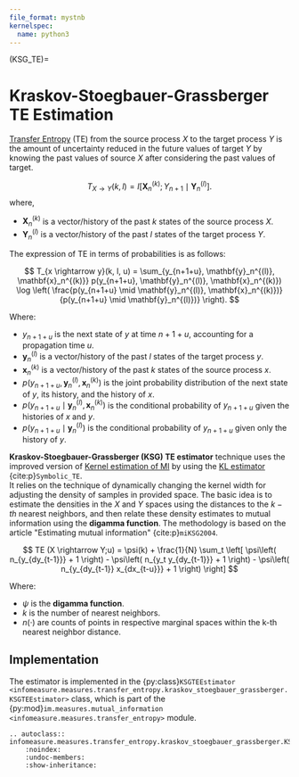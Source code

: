 ```yaml
---
file_format: mystnb
kernelspec:
  name: python3
---
```

(KSG_TE)=
# Kraskov-Stoegbauer-Grassberger TE Estimation
[Transfer Entropy](index.md#transfer_entropy_overview) (TE) from the source process $X$ to the target process $Y$ is the amount of uncertainty reduced in the future values of target $Y$ by knowing the past values of source $X$ after considering the past values of target.

$$T_{X \rightarrow Y}(k, l) = I \left[ \mathbf{X}_n^{(k)}; Y_{n+1} \mid \mathbf{Y}_n^{(l)} \right].$$
where,
- $\mathbf{X}_n^{(k)}$ is a vector/history of the past $k$ states of the source process $X$.
- $\mathbf{Y}_n^{(l)}$ is a vector/history of the past $l$ states of the target process $Y$.

The expression of TE in terms of probabilities is as follows:

$$
T_{x \rightarrow y}(k, l, u) = \sum_{y_{n+1+u}, \mathbf{y}_n^{(l)}, \mathbf{x}_n^{(k)}} 
p(y_{n+1+u}, \mathbf{y}_n^{(l)}, \mathbf{x}_n^{(k)}) 
\log \left( \frac{p(y_{n+1+u} \mid \mathbf{y}_n^{(l)}, \mathbf{x}_n^{(k)})}
{p(y_{n+1+u} \mid \mathbf{y}_n^{(l)})} \right).
$$

Where:
- $y_{n+1+u}$ is the next state of $y$ at time $n+1+u$, accounting for a propagation time $u$.
- $\mathbf{y}_n^{(l)}$ is a vector/history of the past $l$ states of the target process $y$.
- $\mathbf{x}_n^{(k)}$ is a vector/history of the past $k$ states of the source process $x$.
- $p(y_{n+1+u}, \mathbf{y}_n^{(l)}, \mathbf{x}_n^{(k)})$ is the joint probability distribution of the next state of $y$, its history, and the history of $x$.
- $p(y_{n+1+u} \mid \mathbf{y}_n^{(l)}, \mathbf{x}_n^{(k)})$ is the conditional probability of $y_{n+1+u}$ given the histories of $x$ and $y$.
- $p(y_{n+1+u} \mid \mathbf{y}_n^{(l)})$ is the conditional probability of $y_{n+1+u}$ given only the history of $y$.


**Kraskov-Stoegbauer-Grassberger (KSG) TE estimator** technique uses the improved version of  [Kernel estimation of MI](index.md#Kernel_MI) by using the  [KL estimator](index.md#entropy_kozachenko_leonenko) {cite:p}`Symbolic_TE`.  
It relies on the technique of dynamically changing the kernel width for adjusting the density of samples in provided space. 
The basic idea is to estimate the densities in the $X$ and $Y$ spaces using the distances to the $k-th$ nearest neighbors, and then relate these density estimates to mutual information using the **digamma function**.
The methodology is based on the article "Estimating mutual information" {cite:p}`miKSG2004`. 

$$
TE (X \rightarrow Y;u) = \psi(k) + \frac{1}{N} \sum_t \left[ \psi\left( n_{y_{dy_{t-1}}} + 1 \right) - \psi\left( n_{y_t y_{dy_{t-1}}} + 1 \right) - \psi\left( n_{y_{dy_{t-1}} x_{dx_{t-u}}} + 1 \right) \right]
$$

Where:
- $\psi$ is the **digamma function**.
- $k$ is the number of nearest neighbors.
- $n(·)$ are counts of points in respective marginal spaces within the k-th nearest neighbor distance.


## Implementation
The estimator is implemented in the {py:class}`KSGTEEstimator <infomeasure.measures.transfer_entropy.kraskov_stoegbauer_grassberger.KSGTEEstimator>` class,
which is part of the {py:mod}`im.measures.mutual_information <infomeasure.measures.transfer_entropy>` module.

```{eval-rst}
.. autoclass:: infomeasure.measures.transfer_entropy.kraskov_stoegbauer_grassberger.KSGTEEstimator
    :noindex:
    :undoc-members:
    :show-inheritance:
```
